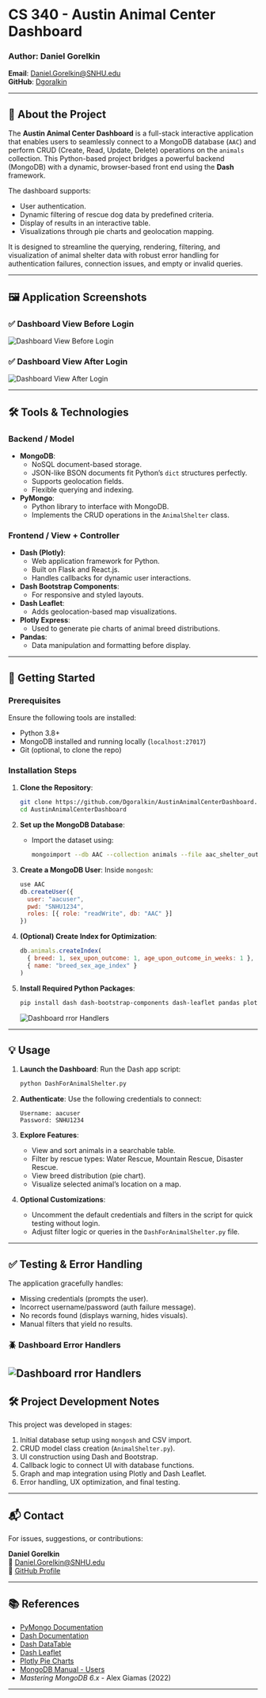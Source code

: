 # CS 340 - Austin Animal Center Dashboard

### Author: Daniel Gorelkin  
**Email**: Daniel.Gorelkin@SNHU.edu  
**GitHub**: [Dgoralkin](https://github.com/Dgoralkin)

---

## 📌 About the Project

The **Austin Animal Center Dashboard** is a full-stack interactive application that enables users to seamlessly connect to a MongoDB database (`AAC`) and perform CRUD (Create, Read, Update, Delete) operations on the `animals` collection. This Python-based project bridges a powerful backend (MongoDB) with a dynamic, browser-based front end using the **Dash** framework.

The dashboard supports:
- User authentication.
- Dynamic filtering of rescue dog data by predefined criteria.
- Display of results in an interactive table.
- Visualizations through pie charts and geolocation mapping.

It is designed to streamline the querying, rendering, filtering, and visualization of animal shelter data with robust error handling for authentication failures, connection issues, and empty or invalid queries.

---

## 🖼️ Application Screenshots

### ✅ Dashboard View Before Login
![Dashboard View Before Login](https://github.com/Dgoralkin/Portfolio/blob/main/CS_340_ClientServer_Development/Project_2/ScreenShots/Dashboard_View_Before_Login.png)

### ✅ Dashboard View After Login
![Dashboard View After Login](https://github.com/Dgoralkin/Portfolio/blob/main/CS_340_ClientServer_Development/Project_2/ScreenShots/Dashboard_View_After_Login.png.png)

---

## 🛠️ Tools & Technologies

### Backend / Model
- **MongoDB**:
  - NoSQL document-based storage.
  - JSON-like BSON documents fit Python’s `dict` structures perfectly.
  - Supports geolocation fields.
  - Flexible querying and indexing.
- **PyMongo**:
  - Python library to interface with MongoDB.
  - Implements the CRUD operations in the `AnimalShelter` class.

### Frontend / View + Controller
- **Dash (Plotly)**:
  - Web application framework for Python.
  - Built on Flask and React.js.
  - Handles callbacks for dynamic user interactions.
- **Dash Bootstrap Components**:
  - For responsive and styled layouts.
- **Dash Leaflet**:
  - Adds geolocation-based map visualizations.
- **Plotly Express**:
  - Used to generate pie charts of animal breed distributions.
- **Pandas**:
  - Data manipulation and formatting before display.

---

## 🚀 Getting Started

### Prerequisites

Ensure the following tools are installed:
- Python 3.8+
- MongoDB installed and running locally (`localhost:27017`)
- Git (optional, to clone the repo)

### Installation Steps

1. **Clone the Repository**:
   ```bash
   git clone https://github.com/Dgoralkin/AustinAnimalCenterDashboard.git
   cd AustinAnimalCenterDashboard
   ```

2. **Set up the MongoDB Database**:
   - Import the dataset using:
     ```bash
     mongoimport --db AAC --collection animals --file aac_shelter_outcomes.csv --type csv --headerline
     ```

3. **Create a MongoDB User**:
   Inside `mongosh`:
   ```javascript
   use AAC
   db.createUser({
     user: "aacuser",
     pwd: "SNHU1234",
     roles: [{ role: "readWrite", db: "AAC" }]
   })
   ```

4. **(Optional) Create Index for Optimization**:
   ```javascript
   db.animals.createIndex(
     { breed: 1, sex_upon_outcome: 1, age_upon_outcome_in_weeks: 1 },
     { name: "breed_sex_age_index" }
   )
   ```

5. **Install Required Python Packages**:
   ```bash
   pip install dash dash-bootstrap-components dash-leaflet pandas plotly pymongo
   ```
   ![Dashboard rror Handlers](https://github.com/Dgoralkin/Portfolio/blob/main/CS_340_ClientServer_Development/Project_2/ScreenShots/RequiredLibs.png)

---

## 💡 Usage

1. **Launch the Dashboard**:
   Run the Dash app script:
   ```bash
   python DashForAnimalShelter.py
   ```

2. **Authenticate**:
   Use the following credentials to connect:
   ```
   Username: aacuser
   Password: SNHU1234
   ```

3. **Explore Features**:
   - View and sort animals in a searchable table.
   - Filter by rescue types: Water Rescue, Mountain Rescue, Disaster Rescue.
   - View breed distribution (pie chart).
   - Visualize selected animal’s location on a map.

4. **Optional Customizations**:
   - Uncomment the default credentials and filters in the script for quick testing without login.
   - Adjust filter logic or queries in the `DashForAnimalShelter.py` file.

---

## ✅ Testing & Error Handling

The application gracefully handles:
- Missing credentials (prompts the user).
- Incorrect username/password (auth failure message).
- No records found (displays warning, hides visuals).
- Manual filters that yield no results.

### 🪲 Dashboard Error Handlers
![Dashboard rror Handlers](https://github.com/Dgoralkin/Portfolio/blob/main/CS_340_ClientServer_Development/Project_2/ScreenShots/Error_Handling_Examples.png)
---

## 🛠️ Project Development Notes

This project was developed in stages:
1. Initial database setup using `mongosh` and CSV import.
2. CRUD model class creation (`AnimalShelter.py`).
3. UI construction using Dash and Bootstrap.
4. Callback logic to connect UI with database functions.
5. Graph and map integration using Plotly and Dash Leaflet.
6. Error handling, UX optimization, and final testing.

---

## 📬 Contact

For issues, suggestions, or contributions:

**Daniel Gorelkin**  
📧 Daniel.Gorelkin@SNHU.edu  
🔗 [GitHub Profile](https://github.com/Dgoralkin)

---

## 📚 References

- [PyMongo Documentation](https://pymongo.readthedocs.io/)
- [Dash Documentation](https://dash.plotly.com/)
- [Dash DataTable](https://dash.plotly.com/datatable)
- [Dash Leaflet](https://dash-leaflet-docs.onrender.com/)
- [Plotly Pie Charts](https://plotly.com/python/pie-charts/)
- [MongoDB Manual - Users](https://www.mongodb.com/docs/manual/core/security-users/)
- *Mastering MongoDB 6.x* - Alex Giamas (2022)

---
